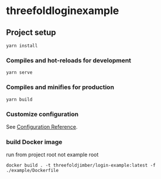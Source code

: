 # threefoldloginexample

## Project setup
```
yarn install
```

### Compiles and hot-reloads for development
```
yarn serve
```

### Compiles and minifies for production
```
yarn build
```

### Customize configuration
See [Configuration Reference](https://cli.vuejs.org/config/).


### build Docker image

run from project root not example root
```
docker build . -t threefoldjimber/login-example:latest -f ./example/Dockerfile
```
